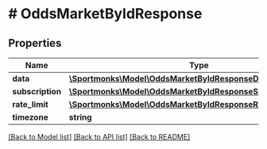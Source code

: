 # # OddsMarketByIdResponse

## Properties

Name | Type | Description | Notes
------------ | ------------- | ------------- | -------------
**data** | [**\Sportmonks\Model\OddsMarketByIdResponseData**](OddsMarketByIdResponseData.md) |  | [optional]
**subscription** | [**\Sportmonks\Model\OddsMarketByIdResponseSubscriptionInner[]**](OddsMarketByIdResponseSubscriptionInner.md) |  | [optional]
**rate_limit** | [**\Sportmonks\Model\OddsMarketByIdResponseRateLimit**](OddsMarketByIdResponseRateLimit.md) |  | [optional]
**timezone** | **string** |  | [optional]

[[Back to Model list]](../../README.md#models) [[Back to API list]](../../README.md#endpoints) [[Back to README]](../../README.md)
